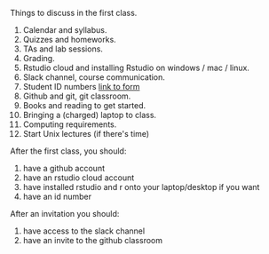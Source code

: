 Things to discuss in the first class.

1. Calendar and syllabus.
2. Quizzes and homeworks.
3. TAs and lab sessions.
4. Grading. 
5. Rstudio cloud and installing Rstudio on windows / mac / linux.
6. Slack channel, course communication.
7. Student ID numbers [link to form](https://goo.gl/forms/bVCAHoN4JYxvggnX2)
8. Github and git, git classroom.
9. Books and reading to get started.
10. Bringing a (charged) laptop to class.
11. Computing requirements. 
12. Start Unix lectures (if there's time)

After the first class, you should:
1. have a github account
2. have an rstudio cloud account
3. have installed rstudio and r onto your laptop/desktop if you want
4. have an id number

After an invitation you should:
1. have access to the slack channel 
2. have an invite to the github classroom


